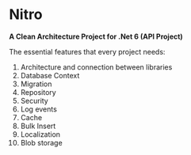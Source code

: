# Nitro
<strong>A Clean Architecture Project for .Net 6 (API Project)</strong>

The essential features that every project needs:

1. Architecture and connection between libraries
2. Database Context
3. Migration
4. Repository
5. Security
6. Log events
7. Cache
8. Bulk Insert
9. Localization
10. Blob storage
